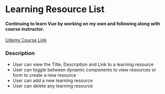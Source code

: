 # Learning Resource List

#### Continuing to learn Vue by working on my own and following along with course instructor.
[Udemy Course Link](https://www.udemy.com/course/vuejs-2-the-complete-guide/)

### Description
- User can view the Title, Description and Link to a learning resource
- User can toggle between dynamic components to view resources or form to create a new resource
- User can add a new learning resource
- User can delete any learning resource
